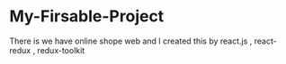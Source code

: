 # My-Firsable-Project
There is we have online shope web and I created this by react.js , react-redux , redux-toolkit
